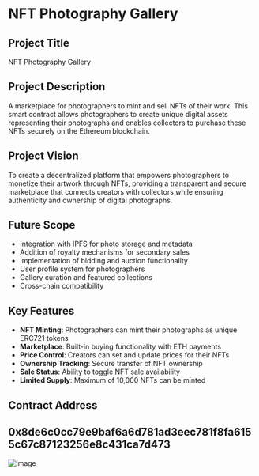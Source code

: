 # NFT Photography Gallery

## Project Title
NFT Photography Gallery

## Project Description
A marketplace for photographers to mint and sell NFTs of their work. This smart contract allows photographers to create unique digital assets representing their photographs and enables collectors to purchase these NFTs securely on the Ethereum blockchain.

## Project Vision
To create a decentralized platform that empowers photographers to monetize their artwork through NFTs, providing a transparent and secure marketplace that connects creators with collectors while ensuring authenticity and ownership of digital photographs.

## Future Scope
- Integration with IPFS for photo storage and metadata
- Addition of royalty mechanisms for secondary sales
- Implementation of bidding and auction functionality
- User profile system for photographers
- Gallery curation and featured collections
- Cross-chain compatibility

## Key Features
- **NFT Minting**: Photographers can mint their photographs as unique ERC721 tokens
- **Marketplace**: Built-in buying functionality with ETH payments
- **Price Control**: Creators can set and update prices for their NFTs
- **Ownership Tracking**: Secure transfer of NFT ownership
- **Sale Status**: Ability to toggle NFT sale availability
- **Limited Supply**: Maximum of 10,000 NFTs can be minted

## Contract Address
0x8de6c0cc79e9baf6a6d781ad3eec781f8fa6155c67c87123256e8c431ca7d473
---

![image](https://github.com/user-attachments/assets/33065f24-4d55-4517-8f77-2e088d830ef5)
